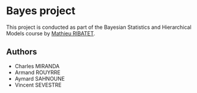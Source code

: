 # Bayes project

This project is conducted as part of the Bayesian Statistics and Hierarchical Models course by [Mathieu RIBATET](http://mribatet.perso.math.cnrs.fr/teaching.html#BAYES).

## Authors

- Charles MIRANDA
- Armand ROUYRRE
- Aymard SAHNOUNE
- Vincent SEVESTRE



